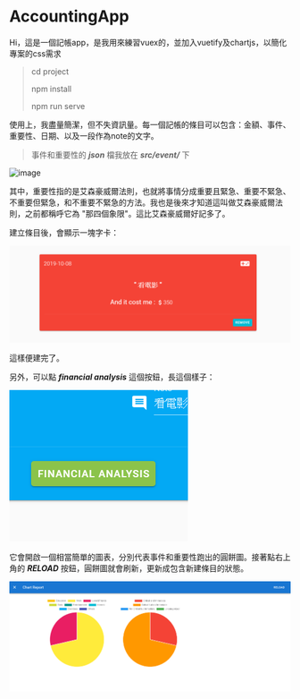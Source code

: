 # AccountingApp
Hi，這是一個記帳app，是我用來練習vuex的，並加入vuetify及chartjs，以簡化專案的css需求

> cd project
> 
>  npm install
>   
>  npm  run serve

使用上，我盡量簡潔，但不失資訊量。每一個記帳的條目可以包含：金額、事件、重要性、日期、以及一段作為note的文字。

>事件和重要性的 ***json*** 檔我放在 ***src/event/*** 下

![image]((https://github.com/hugoyake/AccountingApp/blob/master/picture/input.png))

其中，重要性指的是艾森豪威爾法則，也就將事情分成重要且緊急、重要不緊急、不重要但緊急，和不重要不緊急的方法。我也是後來才知道這叫做艾森豪威爾法則，之前都稱呼它為 "那四個象限"。這比艾森豪威爾好記多了。

建立條目後，會顯示一塊字卡：


![image](https://github.com/hugoyake/AccountingApp/blob/master/picture/card.png)

這樣便建完了。

另外，可以點 ***financial analysis*** 這個按鈕，長這個樣子：

![image](https://github.com/hugoyake/AccountingApp/blob/master/picture/openChart.png)

它會開啟一個相當簡單的圖表，分別代表事件和重要性跑出的圓餅圖。接著點右上角的 ***RELOAD*** 按鈕，圓餅圖就會刷新，更新成包含新建條目的狀態。


![image](https://github.com/hugoyake/AccountingApp/blob/master/picture/chart.png)